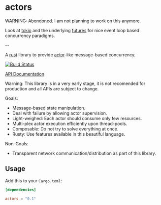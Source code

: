 actors
======

WARNING: Abondoned. I am not planning to work on this anymore.

Look at [tokio](https://github.com/tokio-rs/tokio) and
the underlying [futures](https://github.com/alexcrichton/futures-rs)
for nice event loop based concurrency paradigms.

--

A [rust](http://www.rust-lang.org/) library to provide 
[actor](http://en.wikipedia.org/wiki/Actor_model)-like message-based concurrency.
 
[![Build Status](https://travis-ci.org/kolloch/actors.svg?branch=master)](https://travis-ci.org/kolloch/actors)

[API Documentation](https://kolloch.github.io/actors/doc/actors/index.html)

Warning: This library is in a very early stage, it is not recomended for production 
and all APIs are subject to change.

Goals:

* Message-based state manipulation.
* Deal with failure by allowing actor supervision.
* Light-weighed: Each actor should consume only few resources.
* Multi-plex actor execution efficiently upon thread-pools.
* Composable: Do not try to solve everything at once.
* Rusty: Use features available in this beautiful language.

Non-Goals:

* Transparent network communication/distribution as part of this
  library.

## Usage

Add this to your `Cargo.toml`:

```toml
[dependencies]

actors = "0.1"
```
